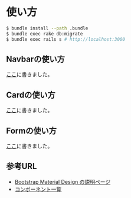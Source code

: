 # 使い方
```sh
$ bundle install --path .bundle
$ bundle exec rake db:migrate
$ bundle exec rails s # http://localhost:3000
```

## Navbarの使い方
[ここ](https://github.com/yhoshino11/material_design_sample/blob/master/app/views/layouts/_nav.html.slim)に書きました。

## Cardの使い方
[ここ](https://github.com/yhoshino11/material_design_sample/blob/master/app/views/hobbies/_item.html.slim)に書きました。

## Formの使い方
[ここ](https://github.com/yhoshino11/material_design_sample/blob/master/app/views/hobbies/_form.html.slim)に書きました。

## 参考URL
- [Bootstrap Material Design の説明ページ](http://fezvrasta.github.io/bootstrap-material-design/)
- [コンポーネント一覧](http://fezvrasta.github.io/bootstrap-material-design/bootstrap-elements.html)

